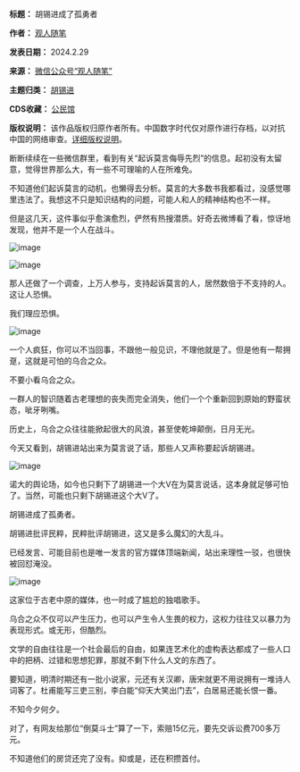 

**标题：** 胡锡进成了孤勇者  

**作者：** [观人随笔](https://chinadigitaltimes.net/space/观人随笔)  

**发表日期：** 2024.2.29  

**来源：** [微信公众号“观人随笔”](https://web.archive.org/web/https://mp.weixin.qq.com/s/ZIp5I9GcKGUSqpgw_qkZqA)  

**主题归类：** [胡锡进](https://chinadigitaltimes.net/space/胡锡进)  

**CDS收藏：** [公民馆](https://chinadigitaltimes.net/space/%E5%85%AC%E6%B0%91%E9%A6%86)  

**版权说明：** 该作品版权归原作者所有。中国数字时代仅对原作进行存档，以对抗中国的网络审查。[详细版权说明](https://chinadigitaltimes.net/chinese/copyright)。


断断续续在一些微信群里，看到有关“起诉莫言侮辱先烈”的信息。起初没有太留意，觉得世界那么大，有一些不可理喻的人在所难免。


不知道他们起诉莫言的动机，也懒得去分析。莫言的大多数书我都看过，没感觉哪里违法了。我想这不只是知识结构的问题，可能人和人的精神结构也不一样。


但是这几天，这件事似乎愈演愈烈，俨然有热搜潜质。好奇去微博看了看，惊讶地发现，他并不是一个人在战斗。


![image](https://chinadigitaltimes.net/chinese/files/2024/03/post-705515-65e233a718054.)


![image](https://chinadigitaltimes.net/chinese/files/2024/03/post-705515-65e233a724cff.)


那人还做了一个调查，上万人参与，支持起诉莫言的人，居然数倍于不支持的人。这让人恐惧。


我们理应恐惧。


![image](https://chinadigitaltimes.net/chinese/files/2024/03/post-705515-65e233a72c285.)


一个人疯狂，你可以不当回事，不跟他一般见识，不理他就是了。但是他有一帮拥趸，这就是可怕的乌合之众。


不要小看乌合之众。


一群人的智识随着古老理想的丧失而完全消失，他们一个个重新回到原始的野蛮状态，呲牙咧嘴。


历史上，乌合之众往往能掀起很大的风浪，甚至使乾坤颠倒，日月无光。


今天又看到，胡锡进站出来为莫言说了话，那些人又声称要起诉胡锡进。


![image](https://chinadigitaltimes.net/chinese/files/2024/03/post-705515-65e233a738e9c.)


诺大的舆论场，如今也只剩下了胡锡进一个大V在为莫言说话，这本身就足够可怕了。当然，可能也只剩下胡锡进这个大V了。


胡锡进成了孤勇者。


胡锡进批评民粹，民粹批评胡锡进，这又是多么魔幻的大乱斗。


已经发言、可能目前也是唯一发言的官方媒体顶端新闻，站出来理性一驳，也很快被回怼淹没。


![image](https://chinadigitaltimes.net/chinese/files/2024/03/post-705515-65e233a749a46.)


这家位于古老中原的媒体，也一时成了尴尬的独唱歌手。 


乌合之众不仅可以产生压力，也可以产生令人生畏的权力，这权力往往又以暴力为表现形式。或无形，但酷烈。


文学的自由往往是一个社会最后的自由，如果连艺术化的虚构表达都成了一些人口中的把柄、过错和思想犯罪，那就不剩下什么人文的东西了。


要知道，明清时期还有一批小说家，元还有关汉卿，唐宋就更不用说拥有一堆诗人词客了。杜甫能写三吏三别，李白能“仰天大笑出门去”，白居易还能长恨一番。


不知今夕何夕。


对了，有网友给那位“倒莫斗士”算了一下，索赔15亿元，要先交诉讼费700多万元。


不知道他们的房贷还完了没有。抑或是，还在积攒首付。

